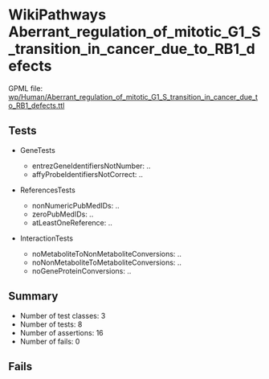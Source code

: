 # WikiPathways Aberrant_regulation_of_mitotic_G1_S_transition_in_cancer_due_to_RB1_defects

GPML file: [wp/Human/Aberrant_regulation_of_mitotic_G1_S_transition_in_cancer_due_to_RB1_defects.ttl](../wp/Human/Aberrant_regulation_of_mitotic_G1_S_transition_in_cancer_due_to_RB1_defects.ttl)

## Tests

* GeneTests
    * entrezGeneIdentifiersNotNumber: ..
    * affyProbeIdentifiersNotCorrect: ..

* ReferencesTests
    * nonNumericPubMedIDs: ..
    * zeroPubMedIDs: ..
    * atLeastOneReference: ..

* InteractionTests
    * noMetaboliteToNonMetaboliteConversions: ..
    * noNonMetaboliteToMetaboliteConversions: ..
    * noGeneProteinConversions: ..

## Summary

* Number of test classes: 3
* Number of tests: 8
* Number of assertions: 16
* Number of fails: 0

## Fails

